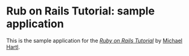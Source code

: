 # Rub on Rails Tutorial: sample application

This is the sample application for
the [*Ruby on Rails Tutorial*](http://railstutorial.org/)
by [Michael Hartl](http://michailhartl.com/).
